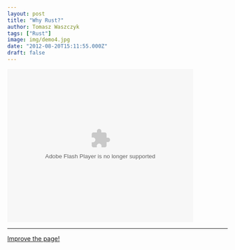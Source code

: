 ```yaml
---
layout: post
title: "Why Rust?"
author: Tomasz Waszczyk
tags: ["Rust"]
image: img/demo4.jpg
date: "2012-08-20T15:11:55.000Z"
draft: false
---
```


<object width="425" height="350">
  <param name="movie" value="https://www.youtube.com/watch?v=A3AdN7U24iU" />
  <param name="wmode" value="transparent" />
  <embed src="https://www.youtube.com/watch?v=A3AdN7U24iU"
         type="application/x-shockwave-flash"
         wmode="transparent" width="425" height="350" />
</object>

---

<a href="https://github.com/thirdwave-network/thirdwave-network-website/tree/master/src/content/why-rust.md" target="_blank">Improve the page!</a>